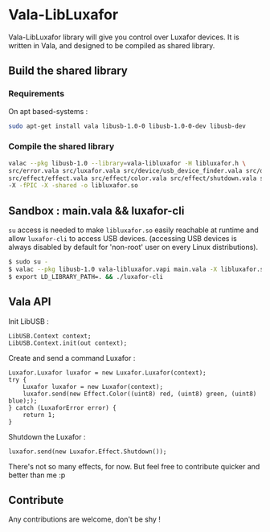 # Vala-LibLuxafor

Vala-LibLuxafor library will give you control over Luxafor devices.
It is written in Vala, and designed to be compiled as shared library.

## Build the shared library

### Requirements

On apt based-systems :

```bash
sudo apt-get install vala libusb-1.0-0 libusb-1.0-0-dev libusb-dev
```

### Compile the shared library

```bash
valac --pkg libusb-1.0 --library=vala-libluxafor -H libluxafor.h \
src/error.vala src/luxafor.vala src/device/usb_device_finder.vala src/device/luxafor_finder.vala src/device/error.vala \
src/effect/effect.vala src/effect/color.vala src/effect/shutdown.vala src/effect/error.vala \
-X -fPIC -X -shared -o libluxafor.so

```

## Sandbox : main.vala && luxafor-cli

`su` access is needed to make `libluxafor.so` easily reachable at runtime and allow `luxafor-cli` to access USB devices.
(accessing USB devices is always disabled by default for 'non-root' user on every Linux distributions).

```bash
$ sudo su -
$ valac --pkg libusb-1.0 vala-libluxafor.vapi main.vala -X libluxafor.so -X -I. -o luxafor-cli
$ export LD_LIBRARY_PATH=. && ./luxafor-cli

```

## Vala API

Init LibUSB :
```vala
LibUSB.Context context;
LibUSB.Context.init(out context);	
```

Create and send a command Luxafor :
```vala
Luxafor.Luxafor luxafor = new Luxafor.Luxafor(context);
try {
	Luxafor luxafor = new Luxafor(context);
	luxafor.send(new Effect.Color((uint8) red, (uint8) green, (uint8) blue););	
} catch (LuxaforError error) {
	return 1;
}
```

Shutdown the Luxafor :
```
luxafor.send(new Luxafor.Effect.Shutdown());
```

There's not so many effects, for now. But feel free to contribute quicker and better than me :p

## Contribute

Any contributions are welcome, don't be shy !
